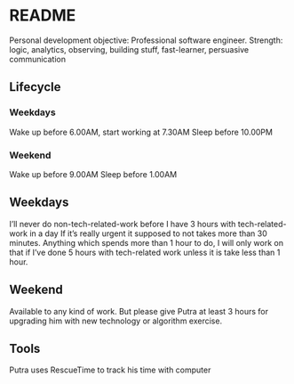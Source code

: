 # README

Personal development objective: Professional software engineer.
Strength: logic, analytics, observing, building stuff, fast-learner, persuasive communication

## Lifecycle
### Weekdays
Wake up before 6.00AM, start working at 7.30AM
Sleep before 10.00PM

### Weekend
Wake up before 9.00AM
Sleep before 1.00AM

## Weekdays
I’ll never do non-tech-related-work before I have 3 hours with tech-related-work in a day
If it’s really urgent it supposed to not takes more than 30 minutes.
Anything which spends more than 1 hour to do, I will only work on that if I’ve done 5 hours with tech-related work unless it is take less than 1 hour.

## Weekend
Available to any kind of work. But please give Putra at least 3 hours for upgrading him with new technology or algorithm exercise.

## Tools
Putra uses RescueTime to track his time with computer
